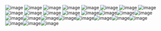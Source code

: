 ![image](https://64.media.tumblr.com/0fc62d835c9ad3a05ff17c9d92a095be/1b25beaabbbb10ea-81/s100x200/76054941b71a042223daf3a405a8ea0f2eee56aa.webp) ![image](https://64.media.tumblr.com/6f80f2d42d51af9c25b4488d43ae4c67/3d371fb6a0bf727f-11/s100x200/68d264a521d69ddf848c9196fbb7dc7ba327f0af.gifv) ![image](https://64.media.tumblr.com/05f4167b2605bf7f27829aa26ee0fb5d/67c9f3fb6561df82-ca/s100x200/1b3ed29dbee5143ec6a51dd923f3a53be14c1190.pnj) ![image](https://64.media.tumblr.com/f3d42c6a275bbaee952c60386426f842/dc4e169511967bbd-a6/s100x200/332824a9c984cc3e82a5e90739caa9977d85c7a0.pnj) ![image](https://64.media.tumblr.com/f930c5bd84a072bac527e3ff2720bfea/7bcf8e690ce1334a-07/s250x400/5a05274492d3574395f047af398a75064b21f299.pnj) ![image](https://64.media.tumblr.com/a29cd171abcb67f5cae8e75cd4b5831a/979d05fc90493863-1f/s100x200/f002b8fce6a138b2f291c7ab4968d40379312d1c.gifv) ![image](https://64.media.tumblr.com/d4094309a0287eab3487170d452be53b/522eadd975f5d80e-2c/s250x400/b45ca0eb8073a187caa2048986ea59d9c1167622.pnj) ![image](https://64.media.tumblr.com/a20927451e9763bfe862e4afce04d862/522eadd975f5d80e-3c/s250x400/59f28fd68e790ff54acd006c6fd2d3b53e85336f.pnj) ![image](https://64.media.tumblr.com/fea8e55417455ac710bda0c8f24b7c56/0300ad4d2d3fd951-35/s100x200/c7169bf2703d41379c7791bf84d258171b225a60.gifv) ![image](https://64.media.tumblr.com/c16dbc2f380e2696036f30442c1a2742/cd7fba09e864177d-1b/s100x200/f50a672f5efccb1630a2dc653844ba431e4e11b6.gifv) ![image](https://64.media.tumblr.com/7a0ea9cf16e1f0768ae101249170ea35/cd7fba09e864177d-79/s100x200/2640e19fa461576ad69f40aca57ad5ce0ba20265.gifv) ![image](https://64.media.tumblr.com/4417fd8543230cc86695a21bf3638520/16c9d8b26ec7d550-e3/s100x200/26a74f15436d84df73aaa7cbbd2dd56640e3f358.pnj) ![image](https://64.media.tumblr.com/1b3e495603063e5b4b4fe945db383ac9/f943d9fd7896d364-6f/s100x200/b563d97fef3d9a8f7db2d32a3849ff8a82f9a5c5.gifv)![image](https://64.media.tumblr.com/d70dc18a90fb39bd1adc01cca2de65be/86bd00967544e2d5-33/s100x200/79fae9b19d728d36dbefa54231a3550ee8854c50.gifv)![image](https://64.media.tumblr.com/5ed31e48903eeaf1803ed728b426c0b2/f943d9fd7896d364-c9/s250x400/cda3d540b34d9125a3e2c108956aa71fcf966037.pnj)![image](https://64.media.tumblr.com/de68f9a7bab4c617d6ae1ae7c59cd26b/2c56ced0da2eab54-65/s100x200/bf4c80de2eacb546ef3fbe6083d2fbed00352e03.pnj)![image](https://adriansblinkiecollection.neocities.org/stamps/d50.png)![image](https://adriansblinkiecollection.neocities.org/stamps/c10.gif)![image](https://adriansblinkiecollection.neocities.org/stamps/c8.gif)![image](https://adriansblinkiecollection.neocities.org/stamps/k46.png)![image](https://adriansblinkiecollection.neocities.org/b/stamps/hottogostamp.gif)![image](https://adriansblinkiecollection.neocities.org/stamps/e79.gif)![image](https://adriansblinkiecollection.neocities.org/stamps/j1.gif)![image](https://adriansblinkiecollection.neocities.org/stamps/i11.jpg) ![image](https://64.media.tumblr.com/75644947baee2d1d70f1859a310a9344/2935e3e2135798e6-12/s250x400/dc9639ed902bea4dc87ce5d71444c650c986b17b.gifv)![image](https://64.media.tumblr.com/0ec3139b016df05a2f4aae22aca87352/2935e3e2135798e6-ea/s250x400/40523f1aad431063ccf3b9f8ef01bf335c6efa35.gifv)![image](https://64.media.tumblr.com/c8fba4de6d7fa904355a935b587576dc/ec9a82454d52476a-ce/s100x200/ca776bd599568447f9881bceb414c363922afb79.gifv)
